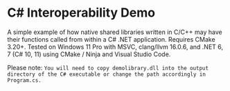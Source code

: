 # C# Interoperability Demo

A simple example of how native shared libraries written in C/C++ may have their functions called from within a C# .NET application.
Requires CMake 3.20+. Tested on Windows 11 Pro with MSVC, clang/llvm 16.0.6, and .NET 6, 7 (C# 10, 11) using CMake / Ninja and Visual Studio Code.

Please note: 
`You will need to copy demolibrary.dll into the output directory of the C# executable or change the path accordingly in Program.cs.`
